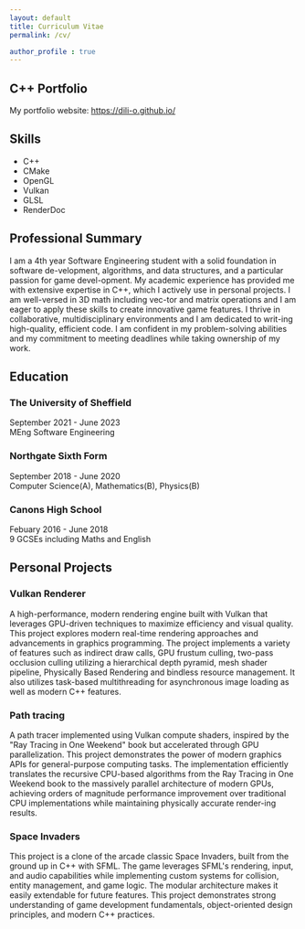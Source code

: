 ```yaml
---
layout: default
title: Curriculum Vitae
permalink: /cv/

author_profile : true
---
```


## C++ Portfolio
My portfolio website: <a href="https://dili-o.github.io/">https://dili-o.github.io/</a>

## Skills
- C++
- CMake
- OpenGL
- Vulkan
- GLSL
- RenderDoc

## Professional Summary

I am a 4th year Software Engineering student with a solid foundation in software de-velopment, algorithms, and data structures, and a particular passion for game devel-opment. My academic experience has provided me with extensive expertise in C++, which I actively use in personal projects. I am well-versed in 3D math including vec-tor and matrix operations and I am eager to apply these skills to create innovative game features.
I thrive in collaborative, multidisciplinary environments and I am dedicated to writ-ing high-quality, efficient code. I am confident in my problem-solving abilities and my commitment to meeting deadlines while taking ownership of my work.

## Education
### The University of Sheffield
September 2021 - June 2023  
MEng Software Engineering

### Northgate Sixth Form
September 2018 - June 2020  
Computer Science(A), Mathematics(B), Physics(B)

### Canons High School
Febuary 2016 - June 2018  
9 GCSEs including Maths and English

## Personal Projects
### Vulkan Renderer
A high-performance, modern rendering engine built with Vulkan that leverages GPU-driven techniques to maximize efficiency and visual quality. This project explores modern real-time rendering approaches and advancements in graphics programming.
The project implements a variety of features such as indirect draw calls, GPU frustum culling, two-pass occlusion culling utilizing a hierarchical depth pyramid, mesh shader pipeline, Physically Based Rendering and bindless resource management. It also utilizes task-based multithreading for asynchronous image loading as well as modern C++ features.

### Path tracing
A path tracer implemented using Vulkan compute shaders, inspired by the "Ray Tracing in One Weekend" book but accelerated through GPU parallelization. This project demonstrates the power of modern graphics APIs for general-purpose computing tasks.
The implementation efficiently translates the recursive CPU-based algorithms from the Ray Tracing in One Weekend book to the massively parallel architecture of modern GPUs, achieving orders of magnitude performance improvement over traditional CPU implementations while maintaining physically accurate render-ing results.

### Space Invaders
This project is a clone of the arcade classic Space Invaders, built from the ground up in C++ with SFML. The game leverages SFML's rendering, input, and audio capabilities while implementing custom systems for collision, entity management, and game logic. The modular architecture makes it easily extendable for future features.
This project demonstrates strong understanding of game development fundamentals, object-oriented design principles, and modern C++ practices.

